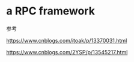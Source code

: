# a RPC framework

参考

https://www.cnblogs.com/itoak/p/13370031.html

https://www.cnblogs.com/2YSP/p/13545217.html

